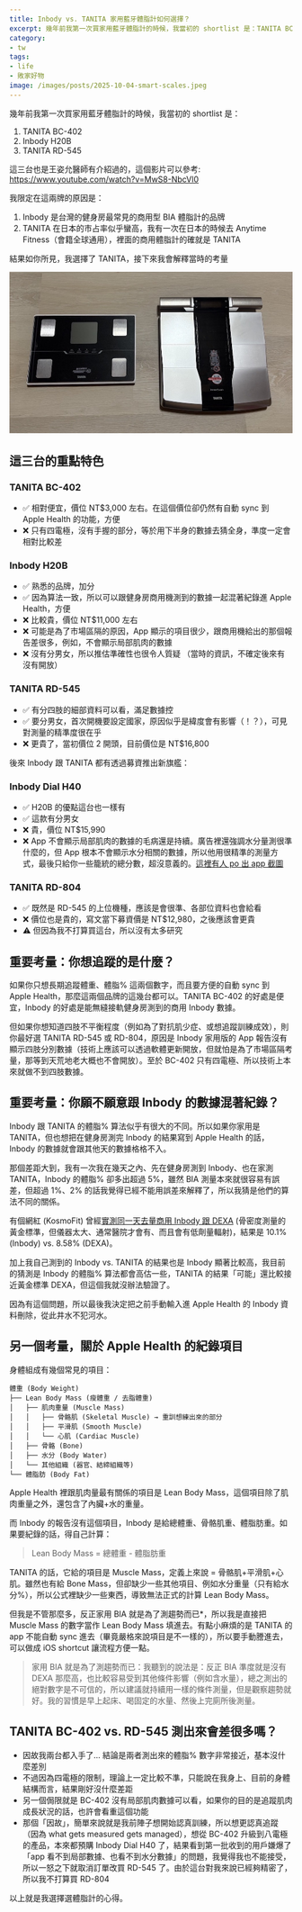 ```yaml
---
title: Inbody vs. TANITA 家用藍牙體脂計如何選擇？
excerpt: 幾年前我第一次買家用藍牙體脂計的時候，我當初的 shortlist 是：TANITA BC-402, Inbody H20B, TANITA RD-545...
category:
- tw
tags:
- life
- 敗家好物
image: /images/posts/2025-10-04-smart-scales.jpeg
---
```


幾年前我第一次買家用藍牙體脂計的時候，我當初的 shortlist 是：

1. TANITA BC-402
2. Inbody H20B
3. TANITA RD-545

這三台也是王姿允醫師有介紹過的，這個影片可以參考: https://www.youtube.com/watch?v=MwS8-NbcVl0

我限定在這兩牌的原因是：

1. Inbody 是台灣的健身房最常見的商用型 BIA 體脂計的品牌
2. TANITA 在日本的市占率似乎蠻高，我有一次在日本的時候去 Anytime Fitness（會籍全球通用），裡面的商用體脂計的確就是 TANITA

結果如你所見，我選擇了 TANITA，接下來我會解釋當時的考量

![](/images/posts/2025-10-04-smart-scales.jpeg)

## 這三台的重點特色

### TANITA BC-402

- ✅ 相對便宜，價位 NT$3,000 左右。在這個價位卻仍然有自動 sync 到 Apple Health 的功能，方便
- ❌ 只有四電極，沒有手握的部分，等於用下半身的數據去猜全身，準度一定會相對比較差

### Inbody H20B

- ✅ 熟悉的品牌，加分
- ✅ 因為算法一致，所以可以跟健身房商用機測到的數據一起混著紀錄進 Apple Health，方便
- ❌ 比較貴，價位 NT$11,000 左右
- ❌ 可能是為了市場區隔的原因，App 顯示的項目很少，跟商用機給出的那個報告差很多，例如，不會顯示局部肌肉的數據
- ❌ 沒有分男女，所以推估準確性也很令人質疑 （當時的資訊，不確定後來有沒有開放）

### TANITA RD-545

- ✅ 有分四肢的細部資料可以看，滿足數據控
- ✅ 要分男女，首次開機要設定國家，原因似乎是緯度會有影響（！？），可見對測量的精準度很在乎
- ❌ 更貴了，當初價位 2 開頭，目前價位是 NT$16,800

後來 Inbody 跟 TANITA 都有透過募資推出新旗艦：

### Inbody Dial H40

- ✅ H20B 的優點這台也一樣有
- ✅ 這款有分男女
- ❌ 貴，價位 NT$15,990 
- ❌ App 不會顯示局部肌肉的數據的毛病還是持續。廣告裡還強調水分量測很準什麼的，但 App 根本不會顯示水分相關的數據，所以他用很精準的測量方式，最後只給你一些籠統的總分數，超沒意義的。[這裡有人 po 出 app 截圖](https://www.mobile01.com/topicdetail.php?f=293&t=7154211)

### TANITA RD-804

- ✅ 既然是 RD-545 的上位機種，應該是會很準、各部位資料也會給看
- ❌ 價位也是貴的，寫文當下募資價是 NT$12,980，之後應該會更貴
- ⚠️ 但因為我不打算買這台，所以沒有太多研究

## 重要考量：你想追蹤的是什麼？

如果你只想長期追蹤體重、體脂% 這兩個數字，而且要方便的自動 sync 到 Apple Health，那麼這兩個品牌的這幾台都可以。TANITA BC-402 的好處是便宜，Inbody 的好處是能無縫接軌健身房測到的商用 Inbody 數據。

但如果你想知道四肢不平衡程度（例如為了對抗肌少症、或想追蹤訓練成效），則你最好選 TANITA RD-545 或 RD-804，原因是 Inbody 家用版的 App 報告沒有顯示四肢分別數據（技術上應該可以透過軟體更新開放，但就怕是為了市場區隔考量，那等到天荒地老大概也不會開放）。至於 BC-402 只有四電極、所以技術上本來就做不到四肢數據。

## 重要考量：你願不願意跟 Inbody 的數據混著紀錄？

Inbody 跟 TANITA 的體脂% 算法似乎有很大的不同。所以如果你家用是 TANITA，但也想把在健身房測完 Inbody 的結果寫到 Apple Health 的話，Inbody 的數據就會跟其他天的數據格格不入。

那個差距大到，我有一次我在幾天之內、先在健身房測到 Inbody、也在家測 TANITA，Inbody 的體脂% 卻多出超過 5%，雖然 BIA 測量本來就很容易有誤差，但超過 1%、2% 的話我覺得已經不能用誤差來解釋了，所以我猜是他們的算法不同的關係。

有個網紅 (KosmoFit) 曾經[實測同一天去量商用 Inbody 跟 DEXA](https://www.youtube.com/watch?v=ofYvYzd9a_U) (骨密度測量的黃金標準，但儀器太大、通常醫院才會有、而且會有低劑量輻射)，結果是 10.1% (Inbody) vs. 8.58% (DEXA)。

加上我自己測到的 Inbody vs. TANITA 的結果也是 Inbody 顯著比較高，我目前的猜測是 Inbody 的體脂% 算法都會高估一些，TANITA 的結果「可能」還比較接近黃金標準 DEXA，但這個我就沒辦法驗證了。

因為有這個問題，所以最後我決定把之前手動輸入進 Apple Health 的 Inbody 資料刪除，從此井水不犯河水。

## 另一個考量，關於 Apple Health 的紀錄項目

身體組成有幾個常見的項目：

```
體重 (Body Weight)
├── Lean Body Mass (瘦體重 / 去脂體重)
│   ├── 肌肉重量 (Muscle Mass)
│   │   ├── 骨骼肌 (Skeletal Muscle) → 重訓想練出來的部分
│   │   ├── 平滑肌 (Smooth Muscle)
│   │   └── 心肌 (Cardiac Muscle)
│   ├── 骨骼 (Bone)
│   ├── 水分 (Body Water)
│   └── 其他組織 (器官、結締組織等)
└── 體脂肪 (Body Fat)
```

Apple Health 裡跟肌肉量最有關係的項目是 Lean Body Mass，這個項目除了肌肉重量之外，還包含了內臟+水的重量。

而 Inbody 的報告沒有這個項目，Inbody 是給總體重、骨骼肌重、體脂肪重。如果要紀錄的話，得自己計算：

> Lean Body Mass = 總體重 - 體脂肪重

TANITA 的話，它給的項目是 Muscle Mass，定義上來說 = 骨骼肌+平滑肌+心肌。雖然也有給 Bone Mass，但卻缺少一些其他項目、例如水分重量（只有給水分%），所以公式裡缺少一些東西，導致無法正式的計算 Lean Body Mass。

但我是不管那麼多，反正家用 BIA 就是為了測趨勢而已*，所以我是直接把 Muscle Mass 的數字當作 Lean Body Mass 填進去。有點小麻煩的是 TANITA 的 app 不能自動 sync 進去（畢竟嚴格來說項目是不一樣的），所以要手動謄進去，可以做成 iOS shortcut 讓流程方便一點。

> 家用 BIA 就是為了測趨勢而已：我聽到的說法是：反正 BIA 準度就是沒有 DEXA 那麼高，也比較容易受到其他條件影響（例如含水量），總之測出的絕對數字是不可信的，所以建議就持續用一樣的條件測量，但是觀察趨勢就好。我的習慣是早上起床、喝固定的水量、然後上完廁所後測量。

## TANITA BC-402 vs. RD-545 測出來會差很多嗎？

- 因故我兩台都入手了... 結論是兩者測出來的體脂% 數字非常接近，基本沒什麼差別
- 不過因為四電極的限制，理論上一定比較不準，只能說在我身上、目前的身體結構而言，結果剛好沒什麼差距
- 另一個侷限就是 BC-402 沒有局部肌肉數據可以看，如果你的目的是追蹤肌肉成長狀況的話，也許會看重這個功能
- 那個「因故」，簡單來說就是我前陣子想開始認真訓練，所以想更認真追蹤（因為 what gets measured gets managed），想從 BC-402 升級到八電極的產品，本來都預購 Inbody Dial H40 了，結果看到第一批收到的用戶嫌爆了「app 看不到局部數據、也看不到水分數據」的問題，我覺得我也不能接受，所以一怒之下就取消訂單改買 RD-545 了。由於這台對我來說已經夠精密了，所以我不打算買 RD-804

以上就是我選擇選體脂計的心得。
